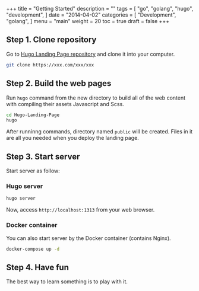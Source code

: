 +++
title = "Getting Started"
description = ""
tags = [
    "go",
    "golang",
    "hugo",
    "development",
]
date = "2014-04-02"
categories = [
    "Development",
    "golang",
]
menu = "main"
weight = 20
toc = true
draft = false
+++

## Step 1. Clone repository

Go to [Hugo Landing Page repository](https://github.com/spf13/hugo/releases) and clone it into your computer.

```bash
git clone https://xxx.com/xxx/xxx
```

## Step 2. Build the web pages

Run ``hugo`` command  from the new directory to build all of the web content with compiling their assets Javascript and Scss.

```bash
cd Hugo-Landing-Page
hugo
```

After runninng commands, directory named ``public`` will  be created.
Files in it are all you needed when you deploy the landing page.

## Step 3. Start server

Start server as follow:

### Hugo server

```bash
hugo server
```

Now, access ``http://localhost:1313`` from your web browser.

### Docker container

You can also start server by the Docker container (contains Nginx).

```bash
docker-compose up -d
```

## Step 4. Have fun

The best way to learn something is to play with it.
